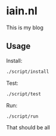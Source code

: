 # iain.nl

This is my blog

## Usage

Install:

``` bash
./script/install
```

Test:

``` bash
./script/test
```

Run:

``` bash
./script/run
```

That should be all
